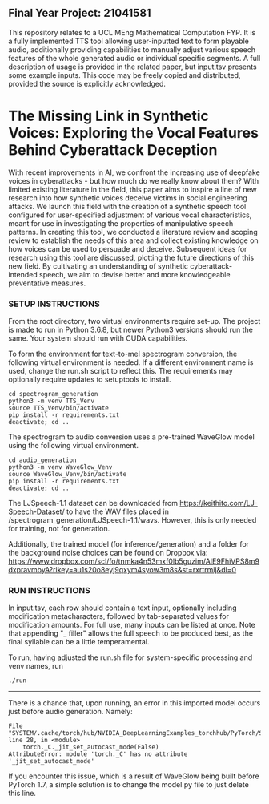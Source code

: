 ## Final Year Project: 21041581
This repository relates to a UCL MEng Mathematical Computation FYP. It is a fully implemented TTS tool allowing user-inputted text to form playable audio, additionally providing capabilities to manually adjust various speech features of the whole generated audio or individual specific segments. A full description of usage is provided in the related paper, but input.tsv presents some example inputs.
This code may be freely copied and distributed, provided the source is explicitly acknowledged.

# The Missing Link in Synthetic Voices: Exploring the Vocal Features Behind Cyberattack Deception
With recent improvements in AI, we confront the increasing use of deepfake voices in cyberattacks - but how much do we really know about them? With limited existing literature in the field, this paper aims to inspire a line of new research into how synthetic voices deceive victims in social engineering attacks. We launch this field with the creation of a synthetic speech tool configured for user-specified adjustment of various vocal characteristics, meant for use in investigating the properties of manipulative speech patterns. In creating this tool, we conducted a literature review and scoping review to establish the needs of this area and collect existing knowledge on how voices can be used to persuade and deceive. Subsequent ideas for research using this tool are discussed, plotting the future directions of this new field. By cultivating an understanding of synthetic cyberattack-intended speech, we aim to devise better and more knowledgeable preventative measures.

### SETUP INSTRUCTIONS
From the root directory, two virtual environments require set-up. The project is made to run in Python 3.6.8, but newer Python3 versions should run the same. Your system should run with CUDA capabilities.

To form the environment for text-to-mel spectrogram conversion, the following virtual environment is needed. If a different environment name is used, change the run.sh script to reflect this. The requirements may optionally require updates to setuptools to install.
```console
cd spectrogram_generation
python3 -m venv TTS_Venv
source TTS_Venv/bin/activate
pip install -r requirements.txt
deactivate; cd ..
```

The spectrogram to audio conversion uses a pre-trained WaveGlow model using the following virtual environment. 
```console
cd audio_generation
python3 -m venv WaveGlow_Venv
source WaveGlow_Venv/bin/activate
pip install -r requirements.txt
deactivate; cd ..
```

The LJSpeech-1.1 dataset can be downloaded from https://keithito.com/LJ-Speech-Dataset/ to have the WAV files placed in /spectrogram_generation/LJSpeech-1.1/wavs. However, this is only needed for training, not for generation.

Additionally, the trained model (for inference/generation) and a folder for the background noise choices can be found on Dropbox via: https://www.dropbox.com/scl/fo/tnmka4n53mxf0lb5guzim/AIE9FhiVPS8m9dxpravmbyA?rlkey=au1s20o8eyj9qxym4syow3m8s&st=rxrtrmij&dl=0

### RUN INSTRUCTIONS
In input.tsv, each row should contain a text input, optionally including modification metacharacters, followed by tab-separated values for modification amounts. For full use, many inputs can be listed at once. Note that appending "_ filler" allows the full speech to be produced best, as the final syllable can be a little temperamental.

To run, having adjusted the run.sh file for system-specific processing and venv names, run
```console
./run
```

------

There is a chance that, upon running, an error in this imported model occurs just before audio generation. Namely:
```console
File "SYSTEM/.cache/torch/hub/NVIDIA_DeepLearningExamples_torchhub/PyTorch/SpeechSynthesis/Tacotron2/waveglow/model.py", line 28, in <module>
    torch._C._jit_set_autocast_mode(False)
AttributeError: module 'torch._C' has no attribute '_jit_set_autocast_mode'
```
If you encounter this issue, which is a result of WaveGlow being built before PyTorch 1.7, a simple solution is to change the model.py file to just delete this line.



